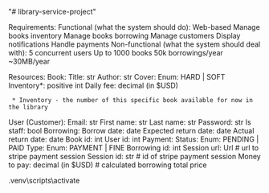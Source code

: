 "# library-service-project" 


Requirements:
Functional (what the system should do):
Web-based
Manage books inventory
Manage books borrowing
Manage customers
Display notifications
Handle payments
Non-functional (what the system should deal with):
5 concurrent users
Up to 1000 books
50k borrowings/year
~30MB/year


Resources:
Book:
Title: str
Author: str
Cover: Enum: HARD | SOFT
Inventory*: positive int
Daily fee: decimal (in $USD)

     * Inventory - the number of this specific book available for now in the library

User (Customer):
Email: str
First name: str
Last name: str
Password: str
Is staff: bool
Borrowing:
Borrow date: date
Expected return date: date
Actual return date: date
Book id: int
User id: int
Payment:
Status: Enum: PENDING | PAID
Type: Enum: PAYMENT | FINE
Borrowing id: int
Session url: Url  # url to stripe payment session
Session id: str  # id of stripe payment session
Money to pay: decimal (in $USD)  # calculated borrowing total price


.venv\scripts\activate
